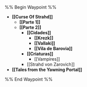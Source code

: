 %% Begin Waypoint %%
- **[[Curse Of Strahd]]**
	- **[[Parte 1]]**
	- **[[Parte 2]]**
		- **[[Cidades]]**
			- **[[Krezk]]**
			- **[[Vallaki]]**
			- **[[Vila de Barovia]]**
		- **[[Criaturas]]**
			- [[Vampires]]
		- [[Strahd von Zarovich]]
- **[[Tales from the Yawning Portal]]**

%% End Waypoint %%
